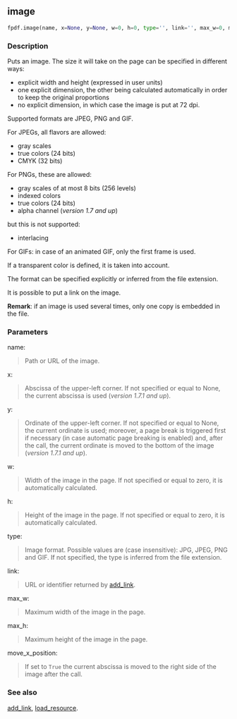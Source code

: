## image ##

```python
fpdf.image(name, x=None, y=None, w=0, h=0, type='', link='', max_w=0, max_h=0, move_x_position=False):
```

### Description ###

Puts an image. The size it will take on the page can be specified in different 
ways:

 * explicit width and height (expressed in user units)
 * one explicit dimension, the other being calculated automatically in order to 
   keep the original proportions
 * no explicit dimension, in which case the image is put at 72 dpi.

Supported formats are JPEG, PNG and GIF.

For JPEGs, all flavors are allowed:

  * gray scales
  * true colors (24 bits)
  * CMYK (32 bits)
  
For PNGs, these are allowed:

  * gray scales of at most 8 bits (256 levels)
  * indexed colors
  * true colors (24 bits)
  * alpha channel (_version 1.7 and up_)
  
but this is not supported:

  * interlacing
  
For GIFs: in case of an animated GIF, only the first frame is used.

If a transparent color is defined, it is taken into account.

The format can be specified explicitly or inferred from the file extension.

It is possible to put a link on the image.

**Remark**: if an image is used several times, only one copy is embedded in the
file.

### Parameters ###

name:
> Path or URL of the image.

x:
> Abscissa of the upper-left corner. If not specified or equal to None, the 
> current abscissa is used (_version 1.7.1 and up_).

y:
> Ordinate of the upper-left corner. If not specified or equal to None, the 
> current ordinate is used; moreover, a page break is triggered first if 
> necessary (in case automatic page breaking is enabled) and, after the call,
> the current ordinate is moved to the bottom of the image 
> (_version 1.7.1 and up_).

w:
> Width of the image in the page. If not specified or equal to zero, it is 
> automatically calculated.

h:
> Height of the image in the page. If not specified or equal to zero, it is 
> automatically calculated.

type:
> Image format. Possible values are (case insensitive): JPG, JPEG, PNG and GIF.
> If not specified, the type is inferred from the file extension.

link:
> URL or identifier returned by [add_link](add_link.md).

max_w:
> Maximum width of the image in the page.

max_h:
> Maximum height of the image in the page.

move_x_position:
> If set to `True` the current abscissa is moved to the right side of the image after the call.

### See also ###

[add_link](add_link.md), [load_resource](load_resource.md).

